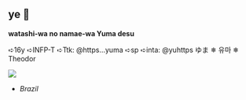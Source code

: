 ## ye 🍡

**watashi-wa no namae-wa Yuma desu**

➪16y
➪INFP-T
➪Ttk: @https...yuma 
➪sp
➪inta: @yuhttps
ゆま    ❄︎    유마    ❄︎    Theodor

![](https://wallpaper.forfun.com/fetch/43/43be062bdd73de3e21052caeebe95143.jpeg)

- _Brazil_
